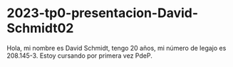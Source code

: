 ﻿# 2023-tp0-presentacion-David-Schmidt02
Hola, mi nombre es David Schmidt, tengo 20 años, mi número de legajo es 208.145-3.
Estoy cursando por primera vez PdeP.
